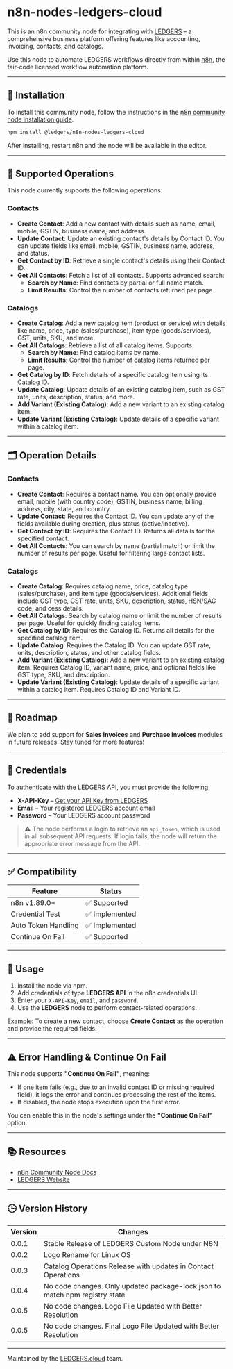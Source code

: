 # n8n-nodes-ledgers-cloud

This is an n8n community node for integrating with [LEDGERS](https://ledgers.cloud/) – a comprehensive business platform offering features like accounting, invoicing, contacts, and catalogs.

Use this node to automate LEDGERS workflows directly from within [n8n](https://n8n.io), the fair-code licensed workflow automation platform.

---

## 🔧 Installation

To install this community node, follow the instructions in the [n8n community node installation guide](https://docs.n8n.io/integrations/community-nodes/installation/).

```bash
npm install @ledgers/n8n-nodes-ledgers-cloud
````

After installing, restart n8n and the node will be available in the editor.

---

## 📌 Supported Operations

This node currently supports the following operations:

### **Contacts**

* **Create Contact**: Add a new contact with details such as name, email, mobile, GSTIN, business name, and address.
* **Update Contact**: Update an existing contact's details by Contact ID. You can update fields like email, mobile, GSTIN, business name, address, and status.
* **Get Contact by ID**: Retrieve a single contact's details using their Contact ID.
* **Get All Contacts**: Fetch a list of all contacts. Supports advanced search:
  * **Search by Name**: Find contacts by partial or full name match.
  * **Limit Results**: Control the number of contacts returned per page.

### **Catalogs**

* **Create Catalog**: Add a new catalog item (product or service) with details like name, price, type (sales/purchase), item type (goods/services), GST, units, SKU, and more.
* **Get All Catalogs**: Retrieve a list of all catalog items. Supports:
  * **Search by Name**: Find catalog items by name.
  * **Limit Results**: Control the number of catalog items returned per page.
* **Get Catalog by ID**: Fetch details of a specific catalog item using its Catalog ID.
* **Update Catalog**: Update details of an existing catalog item, such as GST rate, units, description, status, and more.
* **Add Variant (Existing Catalog)**: Add a new variant to an existing catalog item.
* **Update Variant (Existing Catalog)**: Update details of a specific variant within a catalog item.

---

## 🗂️ Operation Details

### Contacts

- **Create Contact**: Requires a contact name. You can optionally provide email, mobile (with country code), GSTIN, business name, billing address, city, state, and country.
- **Update Contact**: Requires the Contact ID. You can update any of the fields available during creation, plus status (active/inactive).
- **Get Contact by ID**: Requires the Contact ID. Returns all details for the specified contact.
- **Get All Contacts**: You can search by name (partial match) or limit the number of results per page. Useful for filtering large contact lists.

### Catalogs

- **Create Catalog**: Requires catalog name, price, catalog type (sales/purchase), and item type (goods/services). Additional fields include GST type, GST rate, units, SKU, description, status, HSN/SAC code, and cess details.
- **Get All Catalogs**: Search by catalog name or limit the number of results per page. Useful for quickly finding catalog items.
- **Get Catalog by ID**: Requires the Catalog ID. Returns all details for the specified catalog item.
- **Update Catalog**: Requires the Catalog ID. You can update GST rate, units, description, status, and other catalog fields.
- **Add Variant (Existing Catalog)**: Add a new variant to an existing catalog item. Requires Catalog ID, variant name, price, and optional fields like GST type, SKU, and description.
- **Update Variant (Existing Catalog)**: Update details of a specific variant within a catalog item. Requires Catalog ID and Variant ID.

---

## 🚧 Roadmap

We plan to add support for **Sales Invoices** and **Purchase Invoices** modules in future releases. Stay tuned for more features!

---

## 🔐 Credentials

To authenticate with the LEDGERS API, you must provide the following:

* **X-API-Key** – [Get your API Key from LEDGERS](https://ledgers.cloud/c/developers)
* **Email** – Your registered LEDGERS account email
* **Password** – Your LEDGERS account password

> ⚠️ The node performs a login to retrieve an `api_token`, which is used in all subsequent API requests. If login fails, the node will return the appropriate error message from the API.

---

## ✅ Compatibility

| Feature             | Status        |
| ------------------- | ------------- |
| n8n v1.89.0+        | ✅ Supported   |
| Credential Test     | ✅ Implemented |
| Auto Token Handling | ✅ Implemented |
| Continue On Fail    | ✅ Supported   |

---

## 🚀 Usage

1. Install the node via npm.
2. Add credentials of type **LEDGERS API** in the n8n credentials UI.
3. Enter your `X-API-Key`, `email`, and `password`.
4. Use the **LEDGERS** node to perform contact-related operations.

Example: To create a new contact, choose **Create Contact** as the operation and provide the required fields.

---

## ⚠️ Error Handling & Continue On Fail

This node supports **"Continue On Fail"**, meaning:

* If one item fails (e.g., due to an invalid contact ID or missing required field), it logs the error and continues processing the rest of the items.
* If disabled, the node stops execution upon the first error.

You can enable this in the node's settings under the **"Continue On Fail"** option.

---

## 📚 Resources

* [n8n Community Node Docs](https://docs.n8n.io/integrations/community-nodes/)
* [LEDGERS Website](https://ledgers.cloud/)

---

## 🕒 Version History

| Version | Changes                                                                     |
| ------- | --------------------------------------------------------------------------- |
| 0.0.1   | Stable Release of LEDGERS Custom Node under N8N                             |
| 0.0.2   | Logo Rename for Linux OS                                                    |
| 0.0.3   | Catalog Operations Release with updates in Contact Operations               |
| 0.0.4   | No code changes. Only updated package-lock.json to match npm registry state |
| 0.0.5   | No code changes. Logo File Updated with Better Resolution                   |
| 0.0.5   | No code changes. Final Logo File Updated with Better Resolution             |

---

Maintained by the [LEDGERS.cloud](https://ledgers.cloud/) team.
